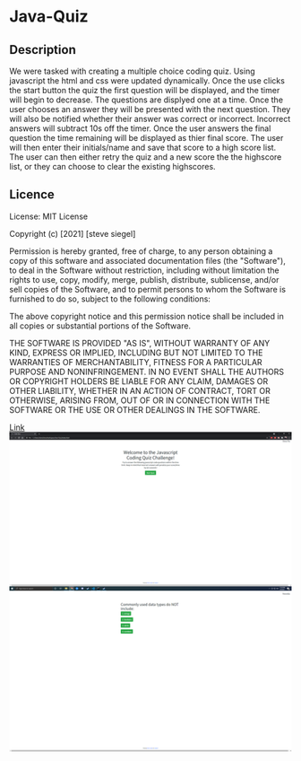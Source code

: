 # Java-Quiz

## Description

We were tasked with creating a multiple choice coding quiz. Using javascript the html and css were updated dynamically. Once the use clicks the start button the quiz the first question will be displayed, and the timer will begin to decrease. The questions are displyed one at a time. Once the user chooses an answer they will be presented with the next question. They will also be notified whether their answer was correct or incorrect. Incorrect answers will subtract 10s off the timer. Once the user answers the final question the time remaining will be displayed as thier final score. The user will then enter their initials/name and save that score to a high score list. The user can then either retry the quiz and a new score the the highscore list, or they can choose to clear the existing highscores. 

## Licence

License: MIT License

Copyright (c) [2021] [steve siegel]

Permission is hereby granted, free of charge, to any person obtaining a copy of this software and associated documentation files (the "Software"), to deal in the Software without restriction, including without limitation the rights to use, copy, modify, merge, publish, distribute, sublicense, and/or sell copies of the Software, and to permit persons to whom the Software is furnished to do so, subject to the following conditions:

The above copyright notice and this permission notice shall be included in all copies or substantial portions of the Software.

THE SOFTWARE IS PROVIDED "AS IS", WITHOUT WARRANTY OF ANY KIND, EXPRESS OR IMPLIED, INCLUDING BUT NOT LIMITED TO THE WARRANTIES OF MERCHANTABILITY, FITNESS FOR A PARTICULAR PURPOSE AND NONINFRINGEMENT. IN NO EVENT SHALL THE AUTHORS OR COPYRIGHT HOLDERS BE LIABLE FOR ANY CLAIM, DAMAGES OR OTHER LIABILITY, WHETHER IN AN ACTION OF CONTRACT, TORT OR OTHERWISE, ARISING FROM, OUT OF OR IN CONNECTION WITH THE SOFTWARE OR THE USE OR OTHER DEALINGS IN THE SOFTWARE.

[Link](https://stevegsiegel.github.io/Java-Quiz/)
![screenshot](assets/Screenshot/screenshot.png)
![screenshot](assets/Screenshot/quiz.png)